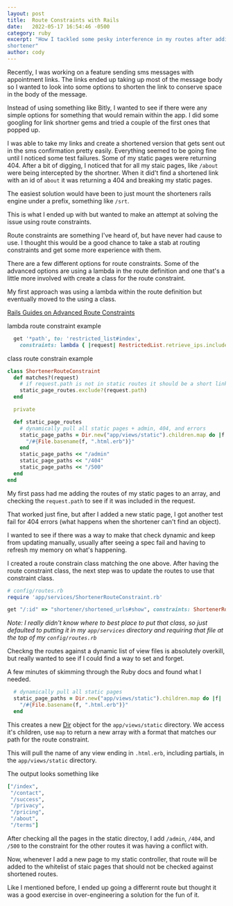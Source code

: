 ```yaml
---
layout: post
title:  Route Constraints with Rails
date:   2022-05-17 16:54:46 -0500
category: ruby
excerpt: "How I tackled some pesky interference in my routes after adding a url
shortener"
author: cody
---
```

Recently, I was working on a feature sending sms messages with appointment
links. The links ended up taking up most of the message body so I wanted to look
into some options to shorten the link to conserve space in the body of the
message.

Instead of using something like Bitly, I wanted to see if there were any simple
options for something that would remain within the app.
I did some googling for link shortner gems and tried a couple of the first ones
that popped up.

I was able to take my links and create a shortened version that gets sent out in
the sms confirmation pretty easily. Everything seemed to be going fine until I
noticed some test failures. Some of my static pages were returning 404.
 After a bit of digging, I noticed that for all my staic pages, like
`/about` were being intercepted by the shortner.  When it did't find a shortened
link with an id of `about` it was returning a 404 and breaking my static pages.

The easiest solution would have been to just mount the shorteners rails engine under a prefix,
something like `/srt`.

This is what I ended up with but wanted to make an attempt
at solving the issue using route constraints.

Route constraints are something I've heard of, but have never had cause to use.
I thought this would be a good chance to take a stab at routing
constraints and get some more experience with them.

<!-- According to the Rails Guides: -->

<!-- > _You can also constrain a route based on any method on the Request object that returns a String._ -->

There are a few different options for route constraints.  Some of the advanced
options are using a lambda in the route definition and one that's a little more
involved with create a class for the route constraint.

My first approach was using a lambda within the route definition but eventually moved to the using a
class.

[Rails Guides on Advanced Route Constraints](https://guides.rubyonrails.org/routing.html#advanced-constraints)

lambda route constraint example

```ruby
  get '*path', to: 'restricted_list#index',
    constraints: lambda { |request| RestrictedList.retrieve_ips.include?(request.remote_ip) }
```

class route constrain example

```ruby
class ShortenerRouteConstraint
  def matches?(request)
    # if request.path is not in static routes it should be a short link
    static_page_routes.exclude?(request.path)
  end

  private

  def static_page_routes
    # dynamically pull all static pages + admin, 404, and errors
    static_page_paths = Dir.new("app/views/static").children.map do |f|
      "/#{File.basename(f, ".html.erb")}"
    end
    static_page_paths << "/admin"
    static_page_paths << "/404"
    static_page_paths << "/500"
  end
end
```

My first pass had me adding the routes of my static pages to an array, and
checking the `request.path` to see if it was included in the request.

That worked just fine, but after I added a new static page, I got another test
fail for 404 errors (what happens when the shortener can't find an object).

I wanted to see if there was a way to make that check dynamic and keep from
updating manually, usually after seeing a spec fail and having to
refresh my memory on what's happening.

I created a route constrain class matching the one above. After having the route
constraint class, the next step was to update the routes to use that constraint
class.

```ruby
# config/routes.rb
require 'app/services/ShortenerRouteConstraint.rb'

get "/:id" => "shortener/shortened_urls#show", constraints: ShortenerRouteConstraint.new
```

_Note: I really didn't know where to best place to put that class, so just
defaulted to putting it in my `app/services` directory and requiring that file
at the top of my `config/routes.rb`_

Checkng the routes against a dynamic list of view files is absolutely overkill, 
but really wanted to see if I could find a way to set and forget.

A few minutes of skimming through the Ruby docs and found what I needed.

```ruby
  # dynamically pull all static pages
  static_page_paths = Dir.new("app/views/static").children.map do |f|
    "/#{File.basename(f, ".html.erb")}"
  end
```

This creates a new [Dir](https://ruby-doc.org/core-3.1.2/Dir.html) object for the
`app/views/static` directory.  We access it's children, use `map` to return a new
array with a format that matches our path for the route constraint.

This will pull the name of any view ending in `.html.erb`, including partials, in the `app/views/static` directory.

The output looks something like

```ruby
["/index",
 "/contact",
 "/success",
 "/privacy",
 "/pricing",
 "/about",
 "/terms"]
```


After checking all the pages in the static directoy, I add `/admin`, `/404`, and
`/500` to the constraint for the other routes it was having a conflict with.

Now, whenever I add a new page to my static controller, that route will be added
to the whitelist of staic pages that should not be checked against shortened
routes.

Like I mentioned before, I ended up going a differernt route but thought it was
a good exercise in over-engineering a solution for the fun of it.
